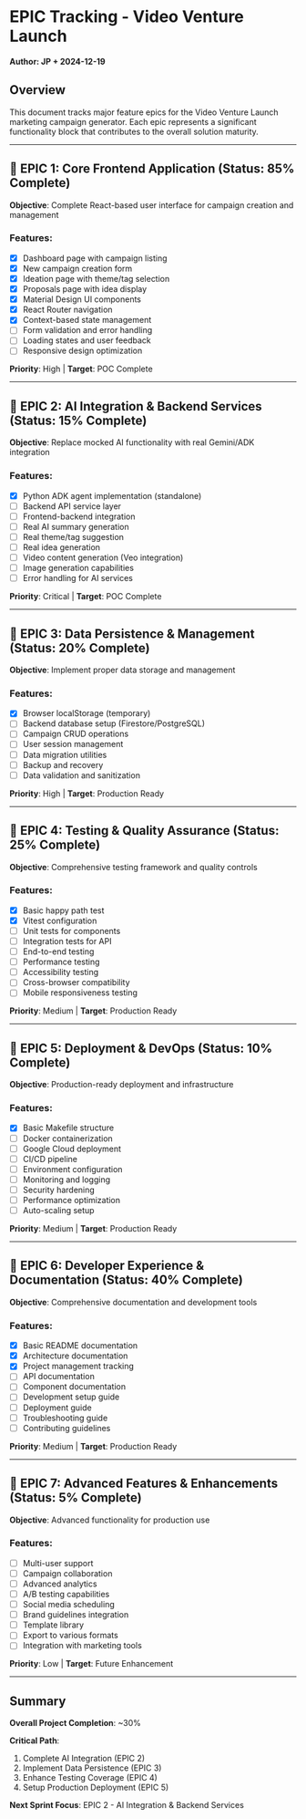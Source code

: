 # EPIC Tracking - Video Venture Launch

**Author: JP + 2024-12-19**

## Overview

This document tracks major feature epics for the Video Venture Launch marketing campaign generator. Each epic represents a significant functionality block that contributes to the overall solution maturity.

---

## 🎯 EPIC 1: Core Frontend Application (Status: 85% Complete)

**Objective**: Complete React-based user interface for campaign creation and management

### Features:
- [x] Dashboard page with campaign listing
- [x] New campaign creation form
- [x] Ideation page with theme/tag selection
- [x] Proposals page with idea display
- [x] Material Design UI components
- [x] React Router navigation
- [x] Context-based state management
- [ ] Form validation and error handling
- [ ] Loading states and user feedback
- [ ] Responsive design optimization

**Priority**: High | **Target**: POC Complete

---

## 🤖 EPIC 2: AI Integration & Backend Services (Status: 15% Complete)

**Objective**: Replace mocked AI functionality with real Gemini/ADK integration

### Features:
- [x] Python ADK agent implementation (standalone)
- [ ] Backend API service layer
- [ ] Frontend-backend integration
- [ ] Real AI summary generation
- [ ] Real theme/tag suggestion
- [ ] Real idea generation
- [ ] Video content generation (Veo integration)
- [ ] Image generation capabilities
- [ ] Error handling for AI services

**Priority**: Critical | **Target**: POC Complete

---

## 💾 EPIC 3: Data Persistence & Management (Status: 20% Complete)

**Objective**: Implement proper data storage and management

### Features:
- [x] Browser localStorage (temporary)
- [ ] Backend database setup (Firestore/PostgreSQL)
- [ ] Campaign CRUD operations
- [ ] User session management
- [ ] Data migration utilities
- [ ] Backup and recovery
- [ ] Data validation and sanitization

**Priority**: High | **Target**: Production Ready

---

## 🧪 EPIC 4: Testing & Quality Assurance (Status: 25% Complete)

**Objective**: Comprehensive testing framework and quality controls

### Features:
- [x] Basic happy path test
- [x] Vitest configuration
- [ ] Unit tests for components
- [ ] Integration tests for API
- [ ] End-to-end testing
- [ ] Performance testing
- [ ] Accessibility testing
- [ ] Cross-browser compatibility
- [ ] Mobile responsiveness testing

**Priority**: Medium | **Target**: Production Ready

---

## 🚀 EPIC 5: Deployment & DevOps (Status: 10% Complete)

**Objective**: Production-ready deployment and infrastructure

### Features:
- [x] Basic Makefile structure
- [ ] Docker containerization
- [ ] Google Cloud deployment
- [ ] CI/CD pipeline
- [ ] Environment configuration
- [ ] Monitoring and logging
- [ ] Security hardening
- [ ] Performance optimization
- [ ] Auto-scaling setup

**Priority**: Medium | **Target**: Production Ready

---

## 🔧 EPIC 6: Developer Experience & Documentation (Status: 40% Complete)

**Objective**: Comprehensive documentation and development tools

### Features:
- [x] Basic README documentation
- [x] Architecture documentation
- [x] Project management tracking
- [ ] API documentation
- [ ] Component documentation
- [ ] Development setup guide
- [ ] Deployment guide
- [ ] Troubleshooting guide
- [ ] Contributing guidelines

**Priority**: Medium | **Target**: Production Ready

---

## 🎨 EPIC 7: Advanced Features & Enhancements (Status: 5% Complete)

**Objective**: Advanced functionality for production use

### Features:
- [ ] Multi-user support
- [ ] Campaign collaboration
- [ ] Advanced analytics
- [ ] A/B testing capabilities
- [ ] Social media scheduling
- [ ] Brand guidelines integration
- [ ] Template library
- [ ] Export to various formats
- [ ] Integration with marketing tools

**Priority**: Low | **Target**: Future Enhancement

---

## Summary

**Overall Project Completion**: ~30%

**Critical Path**: 
1. Complete AI Integration (EPIC 2)
2. Implement Data Persistence (EPIC 3)
3. Enhance Testing Coverage (EPIC 4)
4. Setup Production Deployment (EPIC 5)

**Next Sprint Focus**: EPIC 2 - AI Integration & Backend Services 